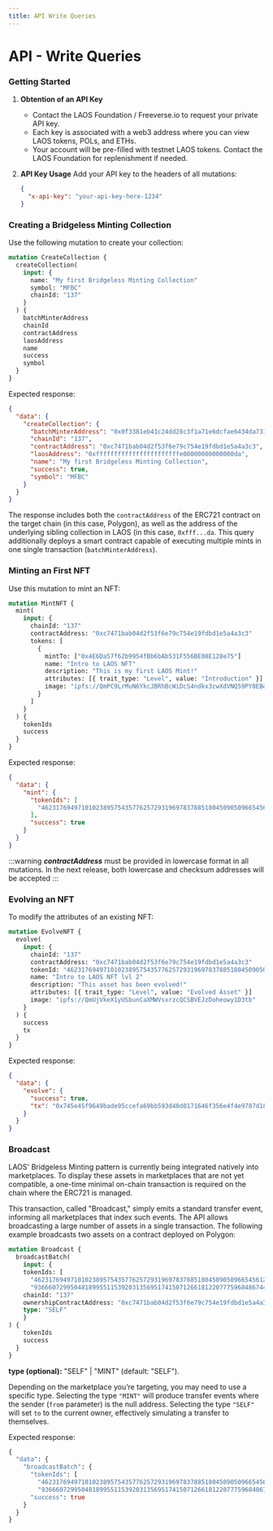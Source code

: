 ```yaml
---
title: API Write Queries
---
```

# API - Write Queries

### Getting Started

1. **Obtention of an API Key**
   * Contact the LAOS Foundation / Freeverse.io to request your private API key.
   * Each key is associated with a web3 address where you can view LAOS tokens, POLs, and ETHs.
   * Your account will be pre-filled with testnet LAOS tokens. Contact the LAOS Foundation for replenishment if needed.
2.  **API Key Usage** Add your API key to the headers of all mutations:

    ```json
    {
      "x-api-key": "your-api-key-here-1234"
    }
    ```

### Creating a Bridgeless Minting Collection

Use the following mutation to create your collection:

```graphql
mutation CreateCollection {
  createCollection(
    input: {
      name: "My first Bridgeless Minting Collection"
      symbol: "MFBC"
      chainId: "137"
    }
  ) {
    batchMinterAddress
    chainId
    contractAddress
    laosAddress
    name
    success
    symbol
  }
}
```

Expected response:

```json
{
  "data": {
    "createCollection": {
      "batchMinterAddress": "0x0f3381eb41c24dd28c3f1a71e6dcfae6434da731",
      "chainId": "137",
      "contractAddress": "0xc7471bab04d2f53f6e79c754e19fdbd1e5a4a3c3",
      "laosAddress": "0xfffffffffffffffffffffffe00000000000000da",
      "name": "My first Bridgeless Minting Collection",
      "success": true,
      "symbol": "MFBC"
    }
  }
}
```

The response includes both the `contractAddress` of the ERC721 contract on the target chain (in this case, Polygon), as well as the address of the underlying sibling collection in LAOS (in this case, `0xfff...da`. This query additionally deploys a smart contract capable of executing multiple mints in one single transaction (`batchMinterAddress`).&#x20;

### Minting an First NFT

Use this mutation to mint an NFT:

```graphql
mutation MintNFT {
  mint(
    input: {
      chainId: "137"
      contractAddress: "0xc7471bab04d2f53f6e79c754e19fdbd1e5a4a3c3"
      tokens: [
        {
          mintTo: ["0x4E6Da57f62b9954fBb6bAb531F556BE08E128e75"]
          name: "Intro to LAOS NFT"
          description: "This is my first LAOS Mint!"
          attributes: [{ trait_type: "Level", value: "Introduction" }]
          image: "ipfs://QmPC9LrMuN6YkcJBRhBcWiDcS4ndkx3cwXdVNQ59PY8EBq"
        }
      ]
    }
  ) {
    tokenIds
    success
  }
}
```

Expected response:

```json
{
  "data": {
    "mint": {
      "tokenIds": [
        "46231769497101023895754357762572931969783788518045090509665456129453327552117"
      ],
      "success": true
    }
  }
}
```

:::warning
_**contractAddress**_ must be provided in lowercase format in all mutations. In the next release, both lowercase and checksum addresses will be accepted
:::


### Evolving an NFT

To modify the attributes of an existing NFT:

```graphql
mutation EvolveNFT {
  evolve(
    input: {
      chainId: "137"
      contractAddress: "0xc7471bab04d2f53f6e79c754e19fdbd1e5a4a3c3"
      tokenId: "46231769497101023895754357762572931969783788518045090509665456129453327552117"
      name: "Intro to LAOS NFT lvl 2"
      description: "This asset has been evolved!"
      attributes: [{ trait_type: "Level", value: "Evolved Asset" }]
      image: "ipfs://QmUjVkeX1yUSbunCaXMWVsxrzcQCSBVEJzDoheowy1D3tb"
    }
  ) {
    success
    tx
  }
}
```

Expected response:

```json
{
  "data": {
    "evolve": {
      "success": true,
      "tx": "0x745e45f9649bade95ccefa69bb593d40d0171646f356e4f4e9787d180e670068"
    }
  }
}
```

### Broadcast

LAOS' Bridgeless Minting pattern is currently being integrated natively into marketplaces. To display these assets in marketplaces that are not yet compatible, a one-time minimal on-chain transaction is required on the chain where the ERC721 is managed.

This transaction, called "Broadcast," simply emits a standard transfer event, informing all marketplaces that index such events. The API allows broadcasting a large number of assets in a single transaction. The following example broadcasts two assets on a contract deployed on Polygon:

```graphql
mutation Broadcast {
  broadcastBatch(
    input: {
    tokenIds: [
      "46231769497101023895754357762572931969783788518045090509665456129453327552117",
      "93666072995048189955115392031356951741507126618122077759684867447733822539334"]
    chainId: "137" 
    ownershipContractAddress: "0xc7471bab04d2f53f6e79c754e19fdbd1e5a4a3c3" 
    type: "SELF"
    }
) {
    tokenIds
    success
  }
}

```

**type (optional):**  "SELF" | "MINT" (default: "SELF").

Depending on the marketplace you’re targeting, you may need to use a specific type. Selecting the type `"MINT"` will produce transfer events where the sender (`from` parameter) is the null address. Selecting the type `"SELF"` will set `to` to the current owner, effectively simulating a transfer to themselves.

Expected response:

```graphql
{
  "data": {
    "broadcastBatch": {
      "tokenIds": [
        "46231769497101023895754357762572931969783788518045090509665456129453327552117",
        "93666072995048189955115392031356951741507126618122077759684867447733822539334"],
      "success": true
    }
  }
}
```
